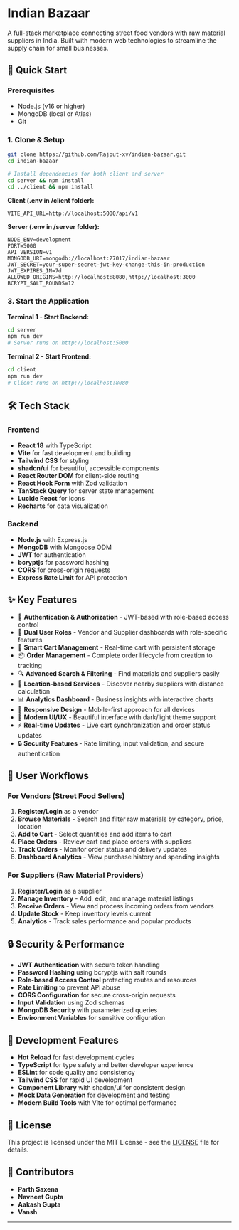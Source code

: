 # Indian Bazaar

A full-stack marketplace connecting street food vendors with raw material suppliers in India. Built with modern web technologies to streamline the supply chain for small businesses.

## 🚀 Quick Start

### Prerequisites
- Node.js (v16 or higher)
- MongoDB (local or Atlas)
- Git

### 1. Clone & Setup
```bash
git clone https://github.com/Rajput-xv/indian-bazaar.git
cd indian-bazaar

# Install dependencies for both client and server
cd server && npm install
cd ../client && npm install
```

**Client (.env in /client folder):**
```env
VITE_API_URL=http://localhost:5000/api/v1
```

**Server (.env in /server folder):**
```env
NODE_ENV=development
PORT=5000
API_VERSION=v1
MONGODB_URI=mongodb://localhost:27017/indian-bazaar
JWT_SECRET=your-super-secret-jwt-key-change-this-in-production
JWT_EXPIRES_IN=7d
ALLOWED_ORIGINS=http://localhost:8080,http://localhost:3000
BCRYPT_SALT_ROUNDS=12
```

### 3. Start the Application

**Terminal 1 - Start Backend:**
```bash
cd server
npm run dev
# Server runs on http://localhost:5000
```

**Terminal 2 - Start Frontend:**
```bash
cd client
npm run dev
# Client runs on http://localhost:8080
```

## 🛠️ Tech Stack

### Frontend
- **React 18** with TypeScript
- **Vite** for fast development and building
- **Tailwind CSS** for styling
- **shadcn/ui** for beautiful, accessible components
- **React Router DOM** for client-side routing
- **React Hook Form** with Zod validation
- **TanStack Query** for server state management
- **Lucide React** for icons
- **Recharts** for data visualization

### Backend
- **Node.js** with Express.js
- **MongoDB** with Mongoose ODM
- **JWT** for authentication
- **bcryptjs** for password hashing
- **CORS** for cross-origin requests
- **Express Rate Limit** for API protection

## ✨ Key Features
- 🔐 **Authentication & Authorization** - JWT-based with role-based access control
- 👥 **Dual User Roles** - Vendor and Supplier dashboards with role-specific features
- 🛒 **Smart Cart Management** - Real-time cart with persistent storage
- 📦 **Order Management** - Complete order lifecycle from creation to tracking
- 🔍 **Advanced Search & Filtering** - Find materials and suppliers easily
- 📍 **Location-based Services** - Discover nearby suppliers with distance calculation
- 📊 **Analytics Dashboard** - Business insights with interactive charts
- 📱 **Responsive Design** - Mobile-first approach for all devices
- 🎨 **Modern UI/UX** - Beautiful interface with dark/light theme support
- ⚡ **Real-time Updates** - Live cart synchronization and order status updates
- 🔒 **Security Features** - Rate limiting, input validation, and secure authentication

## 🎯 User Workflows

### For Vendors (Street Food Sellers)
1. **Register/Login** as a vendor
2. **Browse Materials** - Search and filter raw materials by category, price, location
3. **Add to Cart** - Select quantities and add items to cart
4. **Place Orders** - Review cart and place orders with suppliers
5. **Track Orders** - Monitor order status and delivery updates
6. **Dashboard Analytics** - View purchase history and spending insights

### For Suppliers (Raw Material Providers)
1. **Register/Login** as a supplier
2. **Manage Inventory** - Add, edit, and manage material listings
3. **Receive Orders** - View and process incoming orders from vendors
4. **Update Stock** - Keep inventory levels current
5. **Analytics** - Track sales performance and popular products

## 🔒 Security & Performance

- **JWT Authentication** with secure token handling
- **Password Hashing** using bcryptjs with salt rounds
- **Role-based Access Control** protecting routes and resources
- **Rate Limiting** to prevent API abuse
- **CORS Configuration** for secure cross-origin requests
- **Input Validation** using Zod schemas
- **MongoDB Security** with parameterized queries
- **Environment Variables** for sensitive configuration

## 🚀 Development Features

- **Hot Reload** for fast development cycles
- **TypeScript** for type safety and better developer experience
- **ESLint** for code quality and consistency
- **Tailwind CSS** for rapid UI development
- **Component Library** with shadcn/ui for consistent design
- **Mock Data Generation** for development and testing
- **Modern Build Tools** with Vite for optimal performance

## 📝 License

This project is licensed under the MIT License - see the [LICENSE](LICENSE) file for details.

## 👥 Contributors

- **Parth Saxena**
- **Navneet Gupta**
- **Aakash Gupta**
- **Vansh**

---
